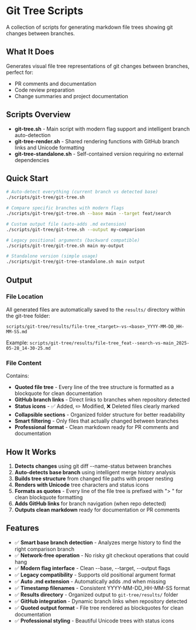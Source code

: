# Git Tree Scripts

A collection of scripts for generating markdown file trees showing git changes between branches.

## What It Does

Generates visual file tree representations of git changes between branches, perfect for:
- PR comments and documentation
- Code review preparation
- Change summaries and project documentation

## Scripts Overview

- **git-tree.sh** - Main script with modern flag support and intelligent branch auto-detection
- **git-tree-render.sh** - Shared rendering functions with GitHub branch links and Unicode formatting
- **git-tree-standalone.sh** - Self-contained version requiring no external dependencies

## Quick Start

```bash
# Auto-detect everything (current branch vs detected base)
./scripts/git-tree/git-tree.sh

# Compare specific branches with modern flags
./scripts/git-tree/git-tree.sh --base main --target feat/search

# Custom output file (auto-adds .md extension)
./scripts/git-tree/git-tree.sh --output my-comparison

# Legacy positional arguments (backward compatible)
./scripts/git-tree/git-tree.sh main my-output

# Standalone version (simple usage)
./scripts/git-tree/git-tree-standalone.sh main output
```

## Output

### File Location
All generated files are automatically saved to the `results/` directory within the git-tree folder:
```
scripts/git-tree/results/file-tree_<target>-vs-<base>_YYYY-MM-DD_HH-MM-SS.md
```

Example: `scripts/git-tree/results/file-tree_feat--search-vs-main_2025-05-28_14-30-25.md`

### File Content
Contains:
- **Quoted file tree** - Every line of the tree structure is formatted as a blockquote for clean documentation
- **GitHub branch links** - Direct links to branches when repository detected
- **Status icons** - ✅ Added, ✏️ Modified, ❌ Deleted files clearly marked
- **Collapsible sections** - Organized folder structure for better readability
- **Smart filtering** - Only files that actually changed between branches
- **Professional format** - Clean markdown ready for PR comments and documentation

## How It Works

1. **Detects changes** using git diff --name-status between branches
2. **Auto-detects base branch** using intelligent merge history analysis
3. **Builds tree structure** from changed file paths with proper nesting
4. **Renders with Unicode** tree characters and status icons
5. **Formats as quotes** - Every line of the file tree is prefixed with "> " for clean blockquote formatting
6. **Adds GitHub links** for branch navigation (when repo detected)
7. **Outputs clean markdown** ready for documentation or PR comments

## Features

- ✅ **Smart base branch detection** - Analyzes merge history to find the right comparison branch
- ✅ **Network-free operation** - No risky git checkout operations that could hang
- ✅ **Modern flag interface** - Clean --base, --target, --output flags
- ✅ **Legacy compatibility** - Supports old positional argument format
- ✅ **Auto .md extension** - Automatically adds .md when missing
- ✅ **Timestamp filenames** - Consistent YYYY-MM-DD_HH-MM-SS format
- ✅ **Results directory** - Organized output to `git-tree/results/` folder
- ✅ **GitHub integration** - Dynamic branch links when repository detected
- ✅ **Quoted output format** - File tree rendered as blockquotes for clean documentation
- ✅ **Professional styling** - Beautiful Unicode trees with status icons
